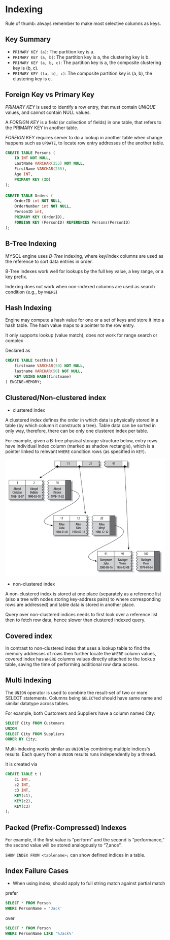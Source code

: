 # Indexing

Rule of thumb: always remember to make most selective columns as keys.

## Key Summary

* `PRIMARY KEY (a)`: The partition key is a.
* `PRIMARY KEY (a, b)`: The partition key is a, the clustering key is b.
* `PRIMARY KEY (a, b, c)`: The partition key is a, the composite clustering key is (b, c).
* `PRIMARY KEY ((a, b), c)`: The composite partition key is (a, b), the clustering key is c.


## Foreign Key vs Primary Key

*PRIMARY KEY* is used to identify a row entry, that must contain *UNIQUE* values, and cannot contain NULL values.

A *FOREIGN KEY* is a field (or collection of fields) in one table, that refers to the PRIMARY KEY in another table.

*FOREIGN KEY* requires server to do a lookup in another table when change happens such as `UPDATE`, to locate row entry addresses of the another table.

```sql
CREATE TABLE Persons (
    ID INT NOT NULL,
    LastName VARCHAR(255) NOT NULL,
    FirstName VARCHAR(255),
    Age INT,
    PRIMARY KEY (ID)
); 

CREATE TABLE Orders (
    OrderID int NOT NULL,
    OrderNumber int NOT NULL,
    PersonID int,
    PRIMARY KEY (OrderID),
    FOREIGN KEY (PersonID) REFERENCES Persons(PersonID)
); 
```

## B-Tree Indexing

MYSQL engine uses *B-Tree* indexing, where key/index columns are used as the reference to sort data entries in order.

B-Tree indexes work well for lookups by the full key value, a key range, or a key prefix.

Indexing does not work when non-indexed columns are used as search condition (e.g., by `WHERE`)

## Hash Indexing

Engine may compute a hash value for one or a set of keys and store it into a hash table. The hash value maps to a pointer to the row entry.

It only supports lookup (value match), does not work for range search or complex 

Declared as
```sql
CREATE TABLE testhash (
    firstname VARCHAR(50) NOT NULL,
    lastname VARCHAR(50) NOT NULL,
    KEY USING HASH(firstname)
) ENGINE=MEMORY;
```

## Clustered/Non-clustered index

* clustered index

A clustered index defines the order in which data is physically stored in a table (by which column it constructs a tree). Table data can be sorted in only way, therefore, there can be only one clustered index per table.

For example, given a B-tree physical storage structure below, entry rows have individual index column (marked as shadow rectangle), which is a pointer linked to relevant `WHERE` condition rows (as specified in `KEY`).

![clustered_indexing](imgs/clustered_indexing.png "clustered_indexing")

* non-clustered index

A non-clustered index is stored at one place (separately as a reference list (also a tree with nodes storing key-address pairs) to where corresponding rows are addressed) and table data is stored in another place.

Query over non-clustered indices needs to first look over a reference list then to fetch row data, hence slower than clustered indexed query.

## Covered index

In contrast to non-clustered index that uses a lookup table to find the memory addresses of rows then further locate the `WHERE` column values, covered index has `WHERE` columns values directly attached to the lookup table, saving the time of performing additional row data access.

## Multi Indexing

The `UNION` operator is used to combine the result-set of two or more SELECT statements. Columns being `SELECT`ed should have same name and similar datatype across tables.

For example, both Customers and Suppliers have a column named City: 
```sql
SELECT City FROM Customers
UNION
SELECT City FROM Suppliers
ORDER BY City;
```

Multi-indexing works similar as `UNION` by combining multiple indices's results. Each query from a `UNION` results runs independently by a thread. 

It is created via 
```sql
CREATE TABLE t (
    c1 INT,
    c2 INT,
    c3 INT,
    KEY(c1),
    KEY(c2),
    KEY(c3)
);
```

## Packed (Prefix-Compressed) Indexes

For example, if the first value is
“perform” and the second is “performance,” the second value will be stored analogously to “7,ance”.

`SHOW INDEX FROM <tablename>;` can show defined indices in a table. 

## Index Failure Cases

* When using index, should apply to full string match against partial match

prefer

```sql
SELECT * FROM Person
WHERE PersonName = 'Jack'
```
over
```sql
SELECT * FROM Person
WHERE PersonName LIKE '%Jack%'
```